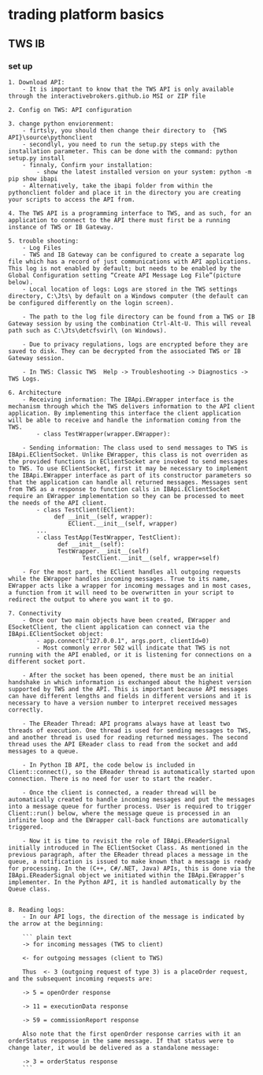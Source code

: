 # trading platform basics

## TWS IB

### set up

    1. Download API: 
        - It is important to know that the TWS API is only available through the interactivebrokers.github.io MSI or ZIP file
    
    2. Config on TWS: API configuration
    
    3. change python enviorenment:
        - firtsly, you should then change their directory to  {TWS API}\source\pythonclient
        - secondlyl, you need to run the setup.py steps with the installation parameter. This can be done with the command: python setup.py install
        - finnaly, Confirm your installation:
            - show the latest installed version on your system: python -m pip show ibapi
        - Alternatively, take the ibapi folder from within the pythonclient folder and place it in the directory you are creating your scripts to access the API from.    
        
    4. The TWS API is a programming interface to TWS, and as such, for an application to connect to the API there must first be a running instance of TWS or IB Gateway.
    
    5. trouble shooting:
        - Log Files
        - TWS and IB Gateway can be configured to create a separate log file which has a record of just communications with API applications. This log is not enabled by default; but needs to be enabled by the Global Configuration setting “Create API Message Log File”(picture below).
        - Local location of logs: Logs are stored in the TWS settings directory, C:\Jts\ by default on a Windows computer (the default can be configured differently on the login screen).

        - The path to the log file directory can be found from a TWS or IB Gateway session by using the combination Ctrl-Alt-U. This will reveal path such as C:\Jts\detcfsvirl\ (on Windows).
        
        - Due to privacy regulations, logs are encrypted before they are saved to disk. They can be decrypted from the associated TWS or IB Gateway session.
        
        - In TWS: Classic TWS  Help -> Troubleshooting -> Diagnostics -> TWS Logs.
        
    6. Architecture
        - Receiving information: The IBApi.EWrapper interface is the mechanism through which the TWS delivers information to the API client application. By implementing this interface the client application will be able to receive and handle the information coming from the TWS.
            - class TestWrapper(wrapper.EWrapper):

        - Sending information: The class used to send messages to TWS is IBApi.EClientSocket. Unlike EWrapper, this class is not overriden as the provided functions in EClientSocket are invoked to send messages to TWS. To use EClientSocket, first it may be necessary to implement the IBApi.EWrapper interface as part of its constructor parameters so that the application can handle all returned messages. Messages sent from TWS as a response to function calls in IBApi.EClientSocket require an EWrapper implementation so they can be processed to meet the needs of the API client.
            - class TestClient(EClient):
                 def __init__(self, wrapper):
                     EClient.__init__(self, wrapper)
            ...
            - class TestApp(TestWrapper, TestClient):
                  def __init__(self):
                  TestWrapper.__init__(self)
                         TestClient.__init__(self, wrapper=self)
                         
        - For the most part, the EClient handles all outgoing requests while the EWrapper handles incoming messages. True to its name, EWrapper acts like a wrapper for incoming messages and in most cases, a function from it will need to be overwritten in your script to redirect the output to where you want it to go.
                         
    7. Connectivity
        - Once our two main objects have been created, EWrapper and ESocketClient, the client application can connect via the IBApi.EClientSocket object:
            - app.connect("127.0.0.1", args.port, clientId=0)
            - Most commonly error 502 will indicate that TWS is not running with the API enabled, or it is listening for connections on a different socket port.
            
        - After the socket has been opened, there must be an initial handshake in which information is exchanged about the highest version supported by TWS and the API. This is important because API messages can have different lengths and fields in different versions and it is necessary to have a version number to interpret received messages correctly.
        
        - The EReader Thread: API programs always have at least two threads of execution. One thread is used for sending messages to TWS, and another thread is used for reading returned messages. The second thread uses the API EReader class to read from the socket and add messages to a queue. 
        
        - In Python IB API, the code below is included in Client::connect(), so the EReader thread is automatically started upon connection. There is no need for user to start the reader.
        
        - Once the client is connected, a reader thread will be automatically created to handle incoming messages and put the messages into a message queue for further process. User is required to trigger Client::run() below, where the message queue is processed in an infinite loop and the EWrapper call-back functions are automatically triggered.
        
        - Now it is time to revisit the role of IBApi.EReaderSignal initially introduced in The EClientSocket Class. As mentioned in the previous paragraph, after the EReader thread places a message in the queue, a notification is issued to make known that a message is ready for processing. In the (C++, C#/.NET, Java) APIs, this is done via the IBApi.EReaderSignal object we initiated within the IBApi.EWrapper’s implementer. In the Python API, it is handled automatically by the Queue class.
        
        
    8. Reading logs:
        - In our API logs, the direction of the message is indicated by the arrow at the beginning:
    
        ``` plain text
        -> for incoming messages (TWS to client)
        
        <- for outgoing messages (client to TWS)
        
        Thus  <- 3 (outgoing request of type 3) is a placeOrder request, and the subsequent incoming requests are:
        
        -> 5 = openOrder response
        
        -> 11 = executionData response
        
        -> 59 = commissionReport response
        
        Also note that the first openOrder response carries with it an orderStatus response in the same message. If that status were to change later, it would be delivered as a standalone message:
        
        -> 3 = orderStatus response
        ```






        
        